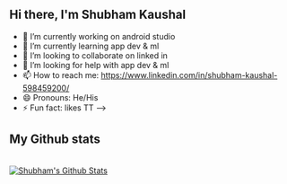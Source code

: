 ## Hi there, I'm Shubham Kaushal
 
 
- 🔭 I’m currently working on android studio
- 🌱 I’m currently learning app dev & ml
- 👯 I’m looking to collaborate on linked in
- 🤔 I’m looking for help with app dev & ml 
- 📫 How to reach me: https://www.linkedin.com/in/shubham-kaushal-598459200/
- 😄 Pronouns: He/His
- ⚡ Fun fact: likes TT
-->


## My Github stats

<br/>
<a href="https://github.com/shubham-up-47/github-readme-stats"><img alt="Shubham's Github Stats" src="https://github-readme-stats.vercel.app/api?username=shubham-up-47&show_icons=true&count_private=true&theme=react&hide_border=true&bg_color=0D1117" /></a>
<br/>
